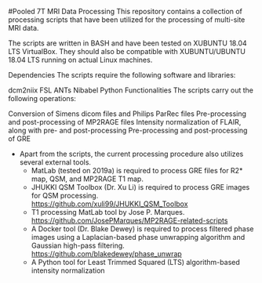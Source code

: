 #Pooled 7T MRI Data Processing
This repository contains a collection of processing scripts that have been utilized for the processing of multi-site MRI data.

The scripts are written in BASH and have been tested on XUBUNTU 18.04 LTS VirtualBox. They should also be compatible with XUBUNTU/UBUNTU 18.04 LTS running on actual Linux machines.

Dependencies
The scripts require the following software and libraries:

dcm2niix
FSL
ANTs
Nibabel
Python
Functionalities
The scripts carry out the following operations:

Conversion of Simens dicom files and Philips ParRec files
Pre-processing and post-processing of MP2RAGE files
Intensity normalization of FLAIR, along with pre- and post-processing
Pre-processing and post-processing of GRE

- Apart from the scripts, the current processing procedure also utilizes several external tools.
  - MatLab (tested on 2019a) is required to process GRE files for R2* map, QSM, and MP2RAGE T1 map.
  - JHUKKI QSM Toolbox (Dr. Xu Li) is required to process GRE images for QSM processing.
    https://github.com/xuli99/JHUKKI_QSM_Toolbox
  - T1 processing MatLab tool by Jose P. Marques.
    https://github.com/JosePMarques/MP2RAGE-related-scripts
  - A Docker tool (Dr. Blake Dewey) is required to process filtered phase images using a Laplacian-based phase unwrapping algorithm and Gaussian high-pass filtering. https://github.com/blakedewey/phase_unwrap
  - A Python tool for Least Trimmed Squared (LTS) algorithm-based intensity normalization 

